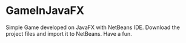 # GameInJavaFX
Simple Game developed on JavaFX with NetBeans IDE. Download the project files and import it to NetBeans. Have a fun.

